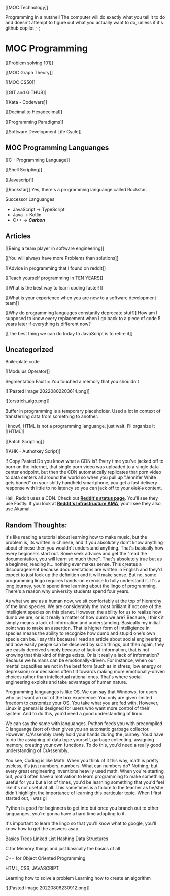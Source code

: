 [[MOC Technology]]

Programming in a nutshell
The computer will do exactly what you tell it to do and doesn't attempt to figure out what you actually want to do, unless if it's github copilot ;-;

# MOC Programming

[[Problem solving 101]]

[[MOC Graph Theory]]

[[MOC CS50]]


[[GIT and GITHUB]]


[[Kata - Codewars]]


[[Decimal to Hexadecimal]]


[[Programming Paradigms]]


[[Software Development Life Cycle]]


## MOC Programming Languanges
[[C - Programming Language]]

[[Shell Scripting]]

[[Javascript]]

[[Rockstar]]
Yes, there's a programming languange called Rockstar. 

Successor Languanges
-   JavaScript → TypeScript
-   Java → Kotlin
-   C++ → **_Carbon_**

## Articles

[[Being a team player in software engineering]]

[[You will always have more Problems than solutions]]

[[Advice in programming that I found on reddit]]

[[Teach yourself programming in TEN YEARS]]

[[What is the best way to learn coding faster!]]

[[What is your experience when you are new to a software development team]]

[[Why do programming languages constantly deprecate stuff]]
How am I supposed to know every replacement when I go back to a piece of code 5 years later if everything is different now?


[[The best thing we can do today to JavaScript is to retire it]]



## Uncategorized
Boilerplate code


[[Modulus Operator]]


Segmentation Fault = You touched a memory that you shouldn't


![[Pasted image 20220802203614.png]]

![[orstrich_algo.png]]

Buffer in programming is a temporary placeholder. Used a lot in context of transferring data from something to another. 

I know!, HTML is not a programming languange, just wait. I'll organize it
[[HTML]]


[[Batch Scripting]]

[[AHK - Authotkey Script]]


!! Copy Pasted
Do you know what a CDN is? Every time you've jacked off to porn on the internet, that single porn video was uploaded to a single data center endpoint, but then the CDN automatically replicates that porn video to data centers all around the world so when you pull up "Jennifer White gets boned" on your shitty handheld smartphone, you get a fast delivery response with little to no latency so you can jack off to your ~~dick's~~ content.

Hell, Reddit uses a CDN. Check out [**Reddit's status page**](https://reddit.statuspage.io). You'll see they use Fastly. If you look at [**Reddit's Infrastructure AMA**](https://www.reddit.com/r/sysadmin/comments/9x577m/were_reddits_infrastructure_team_ask_us_anything/), you'll see they also use Akamai.


## Random Thoughts:
It's like reading a tutorial about learning how to make music, but the problem is, its written in chinese, and if you absolutely don't know anything about chinese then you wouldn't understand anything.
That's basically how every beginners start out. Some seek advices and get the "read the documentation, you will learn so much there". That's absolutely true but as a beginner, reading it... nothing ever makes sense. This creates a discouragement because documentations are written in English and they'd expect to just look up the definition and it will make sense. But no, some programming lingo requires hands-on exercise to fully understand it. 
It's a long journey, you'd spend time learning about the lingo of programming. There's a reason why university students spend four years. 




As what we are as a human now, we sit comfortably at the top of hierarchy of the land species. We are considerably the most brilliant if not one of the intelligient species on this planet. However, the ability for us to realize how dumb we are, or is it really a matter of how dumb we are? Because, I think it simply means a lack of information and understanding. Basically my initial point was to make an assertion. That is higher form of intelligience in species means the ability to recognize how dumb and stupid one's own specie can be. I say this because I read an article about social engineering and how easily people can be deceived by such things, but then again, they are easily deceived simply because of lack of information, that is not knowing that this kind of things exists. Or is it really a lack of information? Because we humans can be emotionally-driven. For instance, when our mental capacities are not in the best form (such as in stress, low energy or depression) our decisions often tilt towards making more emotionally-driven choices rather than intellectual rational ones. That's where social engineering exploits and take advantage of human nature.       

Programming languanges is like OS.
We can say that Windows, for users who just want an out of the box experience. You only are given limited freedom to customize your OS. You take what you are fed with.
However, Linux in general is designed for users who want more control of their system.
And to do this, you'd need a good understanding of linux

We can say the same with languanges.
Python feeds you with precompiled C languange (sort of) then gives you an automatic garbage collector. 
However, C/Assembly rarely hold your hands during the journey. Youd have to do the assigning of data type yourself, garbage collecting, assigning memory, creating your own functions.
To do this, you'd need a really good understanding of C/Assembly. 


You see, Coding is like Math. When you think of it this way, math is pretty useless, it's just numbers, numbers. What can numbers do? Nothing, but every great engineering inventions heavily used math. 
When you're starting out, you'd often have a motivation to learn programming to make something useful for you but a lot of times, you'd be learning something that you'd feel like it's not useful at all. This sometimes is a failure to the teacher as he/she didn't highlight the importance of learning this particular topic. When I first started out, I was gi

Python is good for beginners to get into but once you branch out to other languanges, you're gonna have a hard time adopting to it. 



It's important to learn the lingo so that you'll know what to google, you'll know how to get the answers asap.



Basics
Trees
Linked List
Hashing
Data Structures


C for Memory things and just basically the basics of all


C++ for Object Oriented Programming


HTML, CSS, JAVASCRIPT



Learning how to solve a problem
	Learning how to create an algorithm
	
![[Pasted image 20220806230912.png]]